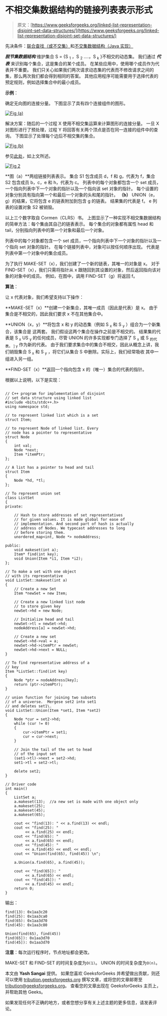 # 不相交集数据结构的链接列表表示形式

> 原文：[https://www.geeksforgeeks.org/linked-list-representation-disjoint-set-data-structures/](https://www.geeksforgeeks.org/linked-list-representation-disjoint-set-data-structures/)

先决条件：[联合查找（或不交集）](https://www.geeksforgeeks.org/union-find/)和[不交集数据结构（Java 实现）](https://www.geeksforgeeks.org/disjoint-set-data-structures-java-implementation/)

***脱节集数据结构*** 维护集合 S = {S <sub>1</sub> ，S <sub>2</sub> ....，S <sub>k</sub> }不相交的动态集。 我们通过 ***代表*** 来识别每个集合，这是集合的某个成员。 在某些应用中，使用哪个成员作为代表并不重要。 我们只关心如果我们两次请求动态集的代表而不修改请求之间的集，那么两次我们都会得到相同的答案。 其他应用程序可能需要用于选择代表的预定规则，例如选择集合中的最小成员。

**示例**：

确定无向图的连接分量。 下图显示了具有四个连接组件的图形。

[![Fig (a)](img/1fd4bc2556ab11c6ddb066638ceb1b16.png)](https://media.geeksforgeeks.org/wp-content/uploads/Linked_List_representation_of_Disjoint_Set_Data_Structures_1-1.jpg)

解决方案：随后的一个过程 X 使用不相交集运算来计算图形的连接分量。 一旦 X 对图形进行了预处理，过程 Y 将回答有关两个顶点是否在同一连接的组件中的查询。 下图显示了处理每个边后不相交集的集合。

[![Fig (b)](img/82fd05e1d348566b677f07d1a956829d.png)](https://media.geeksforgeeks.org/wp-content/uploads/Linked_List_representation_of_Disjoint_Set_Data_Structures_2.jpg) 

参见[此处](https://www.geeksforgeeks.org/union-find/)，如上文所述。

[![Fig 2](img/c6e927bc3f140061a31b202d3dafb812.png)](https://media.geeksforgeeks.org/wp-content/uploads/Linked_List_representation_of_Disjoint_Set_Data_Structures_3.jpg) 

**图（a）**两组链接列表表示。 集合 S1 包含成员 d，f 和 g，代表为 f，集合 S2 包含成员 b，c，e 和 h，代表为 c。 列表中的每个对象都包含一个 set 成员，一个指向列表中下一个对象的指针以及一个指向该 set 对象的指针。 每个设置的对象分别具有指向第一个和最后一个对象的头和尾的指针。 **（b）** UNION（e，g）的结果，它将包含 e 的链表附加到包含 g 的链表。 结果集的代表是 f。 e 列表的设置对象 S2 被销毁。

以上三个数字取自 Cormen（CLRS）书。 上图显示了一种实现不相交集数据结构的简单方法：每个集由其自己的链表表示。 每个集合的对象都有属性 head 和 tail，分别指向列表中的第一个对象和最后一个对象。

列表中的每个对象都包含一个 set 成员，一个指向列表中下一个对象的指针以及一个指向 set 对象的指针。 在每个链接列表中，对象可以按任何顺序出现。 代表是列表中第一个对象中的集合成员。

为了执行 MAKE-SET（x），我们创建了一个新的链表，其唯一的对象是 x。 对于 FIND-SET（x），我们只需将指针从 x 跟随回到其设置的对象，然后返回指向该对象的对象中的成员。 例如，在图中，调用 FIND-SET（g）将返回 f。

**算法**：

让 x 代表对象，我们希望支持以下操作：

**MAKE-SET（x）**创建一个新集合，其唯一成员（因此是代表）是 x。 由于集合是不相交的，因此我们要求 x 不在其他集合中。

**UNION（x，y）**将包含 x 和 y 的动态集（例如 S <sub>x</sub> 和 S <sub>y</sub> ）组合为一个新集合，该集合是 这两套。 我们假设这两个集合在操作之前是不相交的。 结果集的代表是 S <sub>x</sub> US <sub>y</sub> 的任何成员，尽管 UNION 的许多实现都专门选择了 S <sub>x</sub> 或 S <sub>的代表。 ] y</sub> 作为新的代表。 由于我们要求集合中的集合不相交，因此从概念上讲，我们销毁集合 S <sub>x</sub> 和 S <sub>y</sub> ，将它们从集合 S 中删除。实际上，我们经常吸收 其中一组进入另一组。

**FIND-SET（x）**返回一个指向包含 x 的（唯一）集合的代表的指针。

根据以上说明，以下是实现：

```

// C++ program for implementation of disjoint 
// set data structure using linked list 
#include <bits/stdc++.h> 
using namespace std; 

// to represent linked list which is a set 
struct Item; 

// to represent Node of linked list. Every 
// node has a pointer to representative 
struct Node 
{ 
    int val; 
    Node *next; 
    Item *itemPtr; 
}; 

// A list has a pointer to head and tail 
struct Item 
{ 
    Node *hd, *tl; 
}; 

// To represent union set 
class ListSet 
{ 
private: 

    // Hash to store addresses of set representatives 
    // for given values. It is made global for ease of 
    // implementation. And second part of hash is actually 
    // address of Nodes. We typecast addresses to long 
    // before storing them. 
    unordered_map<int, Node *> nodeAddress; 

public: 
    void makeset(int a); 
    Item* find(int key); 
    void Union(Item *i1, Item *i2); 
}; 

// To make a set with one object 
// with its representative 
void ListSet::makeset(int a) 
{ 
    // Create a new Set 
    Item *newSet = new Item; 

    // Create a new linked list node 
    // to store given key 
    newSet->hd = new Node; 

    // Initialize head and tail 
    newSet->tl = newSet->hd; 
    nodeAddress[a] = newSet->hd; 

    // Create a new set 
    newSet->hd->val = a; 
    newSet->hd->itemPtr = newSet; 
    newSet->hd->next = NULL; 
} 

// To find representative address of a 
// key 
Item *ListSet::find(int key) 
{ 
    Node *ptr = nodeAddress[key]; 
    return (ptr->itemPtr); 
} 

// union function for joining two subsets 
// of a universe.  Mergese set2 into set1 
// and deletes set1\. 
void ListSet::Union(Item *set1, Item *set2) 
{ 
    Node *cur = set2->hd; 
    while (cur != 0) 
    { 
        cur->itemPtr = set1; 
        cur = cur->next; 
    } 

    // Join the tail of the set to head 
    // of the input set 
    (set1->tl)->next = set2->hd; 
    set1->tl = set2->tl; 

    delete set2; 
} 

// Driver code 
int main() 
{ 
    ListSet a; 
    a.makeset(13);  //a new set is made with one object only 
    a.makeset(25); 
    a.makeset(45); 
    a.makeset(65); 

    cout << "find(13): " << a.find(13) << endl; 
    cout << "find(25): "
         << a.find(25) << endl; 
    cout << "find(65): "
         << a.find(65) << endl; 
    cout << "find(45): "
         << a.find(45) << endl << endl; 
    cout << "Union(find(65), find(45)) \n"; 

    a.Union(a.find(65), a.find(45)); 

    cout << "find(65]): "
         << a.find(65) << endl; 
    cout << "find(45]): "
         << a.find(45) << endl; 
    return 0; 
} 

```

输出：

```
find(13): 0x1aa3c20
find(25): 0x1aa3ca0
find(65): 0x1aa3d70
find(45): 0x1aa3c80

Union(find(65), find(45)) 
find(65]): 0x1aa3d70
find(45]): 0x1aa3d70

```

**注意**：每次运行程序时，节点地址都会更改。

MAKE-SET 和 FIND-SET 的时间复杂度为`O(1)`。 UNION 的时间复杂度为`O(n)`。

本文由 **Yash Sangai** 提供。 如果您喜欢 GeeksforGeeks 并希望做出贡献，则还可以使用 [tribution.geeksforgeeks.org](http://www.contribute.geeksforgeeks.org) 撰写文章，或将您的文章邮寄至 tribution@geeksforgeeks.org。 查看您的文章出现在 GeeksforGeeks 主页上，并帮助其他 Geeks。

如果发现任何不正确的地方，或者您想分享有关上述主题的更多信息，请发表评论。

